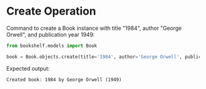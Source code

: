 # Create Operation

Command to create a Book instance with title "1984", author "George Orwell", and publication year 1949:

```python
from bookshelf.models import Book

book = Book.objects.create(title='1984', author='George Orwell', publication_year=1949)
```

Expected output:
```
Created book: 1984 by George Orwell (1949)
